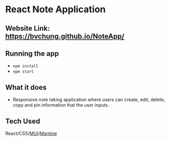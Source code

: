 # React Note Application

## Website Link: https://bvchung.github.io/NoteApp/

## Running the app

* `npm install` 
* `npm start`

## What it does

- Responsive note taking application where users can create, edit, delete, copy and pin information that the user inputs.

## Tech Used

React/CSS/[MUI](https://mui.com/)/[Mantine](https://mantine.dev/)
